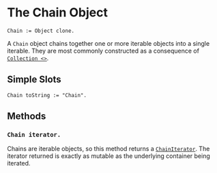 
# The Chain Object

    Chain := Object clone.

A `Chain` object chains together one or more iterable objects into a
single iterable. They are most commonly constructed as a consequence
of [`Collection <>`](collection.md#collection--obj).

## Simple Slots

    Chain toString := "Chain".

## Methods

### `Chain iterator.`

Chains are iterable objects, so this method returns
a [`ChainIterator`](iterator.md#chainiterator). The iterator returned
is exactly as mutable as the underlying container being iterated.
